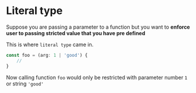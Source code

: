 # Literal type

Suppose you are passing a parameter to a function but you want to **enforce user to passing stricted value that you have pre defined**

This is where `literal type` came in.

```ts
const foo = (arg: 1 | 'good') {
    //
}
```

Now calling function `foo` would only be restricted with parameter number `1` or string `'good'`
